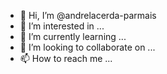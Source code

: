 - 👋 Hi, I’m @andrelacerda-parmais
- 👀 I’m interested in ...
- 🌱 I’m currently learning ...
- 💞️ I’m looking to collaborate on ...
- 📫 How to reach me ...

<!---
andrelacerda-parmais/andrelacerda-parmais is a ✨ special ✨ repository because its `README.md` (this file) appears on your GitHub profile.
You can click the Preview link to take a look at your changes.
--->
